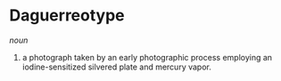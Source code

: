 # Daguerreotype

*noun*

1. a photograph taken by an early photographic process employing an iodine-sensitized silvered plate and mercury vapor.
